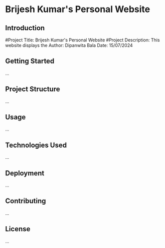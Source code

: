 # Brijesh Kumar's Personal Website

## Introduction
#Project Title: Brijesh Kumar's Personal Website
#Project Description: This website displays the 
Author: Dipanwita Bala
Date: 15/07/2024

## Getting Started
...

## Project Structure
...

## Usage
...

## Technologies Used
...

## Deployment
...

## Contributing
...

## License
...
